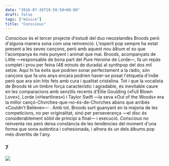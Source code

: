 ```yaml
---
date: "2016-07-26T19:50:50+00:00"
draft: false
tags: ["música"]
title: "Conscious"
---
```

*Conscious* és el tercer projecte d'estudi del duo neozelandès Broods però d'alguna manera sona com una reinvenció.<!-- more --> L'esperit pop sempre ha estat present a les seves cançons, però amb aquest nou àlbum el so que l'acompanya és més punyent i animat que mai. Broods, acompanyats de Little —responsable de bona part del *Pure Heroine* de Lorde—, fa un repàs complet i prou per feina (48 minuts de durada) al synthpop del dos mil setze. Aquí hi ha èxits que podrien sonar perfectament a la ràdio, són cançons que fa uns anys encara podrien haver-se posat l'etiqueta d'indie però que ara són hits fets amb cura i qualitat cristalina.  Tot i que la vocalista de Broods té un timbre força característic i agradable, és inevitable caure en les comparacions amb senzills recents d'Ellie Goulding («Full Blown Love»), Lorde («Heartlines») i Taylor Swift —la seva «Out of the Woods» era la millor cançó-Chvrches-que-no-és-de-Chvrches abans que arribés «Couldn't Believe»— . Amb tot, Broods surt guanyant en la majoria de les competicions, no per originalitat, sinó per perseverança —el disc és considerablement sòlid de principi a final— i execució. *Conscious* no reinventa res però deixa constància de les tendències del moment d'una forma que sona autèntica i cohesionada, i alhora és un dels àlbums pop més divertits de l'any.

### 7

<img id="splashFade" src="https://66.media.tumblr.com/5a4cd7534cc82a0eade7e4605e5ff306/tumblr_ob0t5jK4GI1u00ofno1_1280.png">